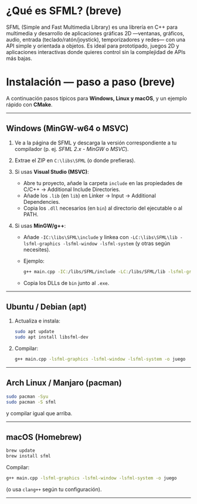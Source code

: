 # ¿Qué es SFML? (breve)

SFML (Simple and Fast Multimedia Library) es una librería en C++ para multimedia y desarrollo de aplicaciones gráficas 2D —ventanas, gráficos, audio, entrada (teclado/ratón/joystick), temporizadores y redes— con una API simple y orientada a objetos. Es ideal para prototipado, juegos 2D y aplicaciones interactivas donde quieres control sin la complejidad de APIs más bajas.

# Instalación — paso a paso (breve)

A continuación pasos típicos para **Windows, Linux y macOS**, y un ejemplo rápido con **CMake**.

---

## Windows (MinGW-w64 o MSVC)

1. Ve a la página de SFML y descarga la versión correspondiente a tu compilador (p. ej. *SFML 2.x - MinGW* o *MSVC*).
2. Extrae el ZIP en `C:\libs\SFML` (o donde prefieras).
3. Si usas **Visual Studio (MSVC)**:

   * Abre tu proyecto, añade la carpeta `include` en las propiedades de C/C++ → Additional Include Directories.
   * Añade los `.lib` (en `lib`) en Linker → Input → Additional Dependencies.
   * Copia los `.dll` necesarios (en `bin`) al directorio del ejecutable o al PATH.
4. Si usas **MinGW/g++**:

   * Añade `-IC:\libs\SFML\include` y linkea con `-LC:\libs\SFML\lib -lsfml-graphics -lsfml-window -lsfml-system` (y otras según necesites).
   * Ejemplo:

     ```bash
     g++ main.cpp -IC:/libs/SFML/include -LC:/libs/SFML/lib -lsfml-graphics -lsfml-window -lsfml-system -o juego.exe
     ```
   * Copia los DLLs de `bin` junto al `.exe`.

---

## Ubuntu / Debian (apt)

1. Actualiza e instala:

   ```bash
   sudo apt update
   sudo apt install libsfml-dev
   ```
2. Compilar:

   ```bash
   g++ main.cpp -lsfml-graphics -lsfml-window -lsfml-system -o juego
   ```

---

## Arch Linux / Manjaro (pacman)

```bash
sudo pacman -Syu
sudo pacman -S sfml
```

y compilar igual que arriba.

---

## macOS (Homebrew)

```bash
brew update
brew install sfml
```

Compilar:

```bash
g++ main.cpp -lsfml-graphics -lsfml-window -lsfml-system -o juego
```

(o usa `clang++` según tu configuración).

---

